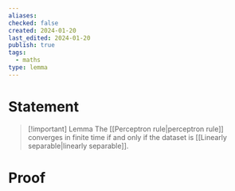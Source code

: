 ```yaml
---
aliases: 
checked: false
created: 2024-01-20
last_edited: 2024-01-20
publish: true
tags:
  - maths
type: lemma
---
```

# Statement

> [!important] Lemma
> The [[Perceptron rule|perceptron rule]] converges in finite time if and only if the dataset is [[Linearly separable|linearly separable]].

# Proof

